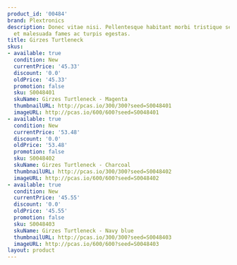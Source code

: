 ```yaml
---
product_id: '00484'
brand: Plextronics
description: Donec vitae nisi. Pellentesque habitant morbi tristique senectus et netus
  et malesuada fames ac turpis egestas.
title: Girzes Turtleneck
skus:
- available: true
  condition: New
  currentPrice: '45.33'
  discount: '0.0'
  oldPrice: '45.33'
  promotion: false
  sku: S0048401
  skuName: Girzes Turtleneck - Magenta
  thumbnailURL: http://pcas.io/300/300?seed=S0048401
  imageURL: http://pcas.io/600/600?seed=S0048401
- available: true
  condition: New
  currentPrice: '53.48'
  discount: '0.0'
  oldPrice: '53.48'
  promotion: false
  sku: S0048402
  skuName: Girzes Turtleneck - Charcoal
  thumbnailURL: http://pcas.io/300/300?seed=S0048402
  imageURL: http://pcas.io/600/600?seed=S0048402
- available: true
  condition: New
  currentPrice: '45.55'
  discount: '0.0'
  oldPrice: '45.55'
  promotion: false
  sku: S0048403
  skuName: Girzes Turtleneck - Navy blue
  thumbnailURL: http://pcas.io/300/300?seed=S0048403
  imageURL: http://pcas.io/600/600?seed=S0048403
layout: product
---
```

